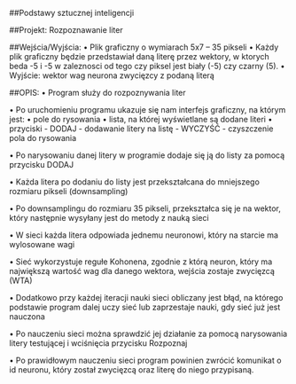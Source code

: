 ##Podstawy sztucznej inteligencji 

##Projekt: Rozpoznawanie liter

##Wejścia/Wyjścia: 
•	Plik graficzny o wymiarach 5x7 – 35 pikseli
•	Każdy plik graficzny będzie przedstawiał daną literę przez wektory, w ktorych beda -5 i -5 w zaleznosci od tego czy piksel jest biały (-5) czy czarny (5).
•	Wyjście: wektor wag neurona zwycięzcy z podaną literą

##OPIS:
•	Program służy do rozpoznywania liter

•	Po uruchomieniu programu ukazuje się nam interfejs graficzny, na którym jest:
    • pole do rysowania
    • lista, na której wyświetlane są dodane literi
    • przyciski
        - DODAJ - dodawanie litery na listę
        - WYCZYŚĆ - czyszczenie pola do rysowania
        

•	Po narysowaniu danej litery w programie dodaje się ją do listy za pomocą przycisku DODAJ

•	Każda litera po dodaniu do listy jest przekształcana do mniejszego rozmiaru pikseli (downsampling)

•	Po downsamplingu do rozmiaru 35 pikseli, przekształca się je na wektor, który następnie wysyłany jest do metody z nauką sieci

•	W sieci każda litera odpowiada jednemu neuronowi, który na starcie ma wylosowane wagi

•	Sieć wykorzystuje regułe Kohonena, zgodnie z którą neuron, który ma największą wartość wag dla danego wektora, wejścia zostaje zwycięzcą (WTA)

•	Dodatkowo przy każdej iteracji nauki sieci obliczany jest błąd, na którego podstawie program dalej uczy sieć lub zaprzestaje nauki, gdy sieć już jest nauczona

•	Po nauczeniu sieci można sprawdzić jej działanie za pomocą narysowania litery testującej i wciśnięcia przycisku Rozpoznaj

•	Po prawidłowym nauczeniu sieci program powinien zwrócić komunikat o id neuronu, który został zwycięzcą oraz literę do niego przypisaną.



